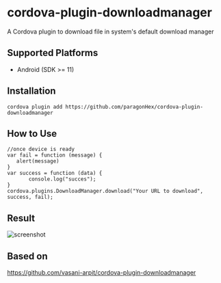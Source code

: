# cordova-plugin-downloadmanager
A Cordova plugin to download file in system's default download manager

## Supported Platforms

 - Android (SDK >= 11)

 ## Installation

 ```
 cordova plugin add https://github.com/paragonHex/cordova-plugin-downloadmanager
 ```

 ## How to Use

 ```
 //once device is ready
var fail = function (message) {
    alert(message)
}
var success = function (data) {
        console.log("succes");
}
cordova.plugins.DownloadManager.download("Your URL to download", success, fail);
 ```

## Result

![screenshot](./screenshot/downloadplugin.gif)


## Based on
https://github.com/vasani-arpit/cordova-plugin-downloadmanager
